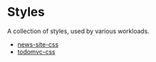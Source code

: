# Styles

A collection of styles, used by various workloads.

-   [news-site-css](./news-site-css/README.md)
-   [todomvc-css](./todomvc-css/README.md)
